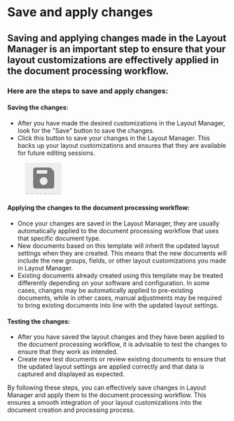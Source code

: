 # Save and apply changes

## Saving and applying changes made in the Layout Manager is an important step to ensure that your layout customizations are effectively applied in the document processing workflow.

### Here are the steps to save and apply changes:

#### Saving the changes:

* After you have made the desired customizations in the Layout Manager, look for the "Save" button to save the changes.&#x20;
* Click this button to save your changes in the Layout Manager. This backs up your layout customizations and ensures that they are available for future editing sessions.

<figure><img src="../../../../.gitbook/assets/image (156).png" alt=""><figcaption></figcaption></figure>

#### Applying the changes to the document processing workflow:

* Once your changes are saved in the Layout Manager, they are usually automatically applied to the document processing workflow that uses that specific document type.
* New documents based on this template will inherit the updated layout settings when they are created. This means that the new documents will include the new groups, fields, or other layout customizations you made in Layout Manager.&#x20;
* Existing documents already created using this template may be treated differently depending on your software and configuration. In some cases, changes may be automatically applied to pre-existing documents, while in other cases, manual adjustments may be required to bring existing documents into line with the updated layout settings.

#### Testing the changes:

* After you have saved the layout changes and they have been applied to the document processing workflow, it is advisable to test the changes to ensure that they work as intended.&#x20;
* Create new test documents or review existing documents to ensure that the updated layout settings are applied correctly and that data is captured and displayed as expected.&#x20;

By following these steps, you can effectively save changes in Layout Manager and apply them to the document processing workflow. This ensures a smooth integration of your layout customizations into the document creation and processing process.



